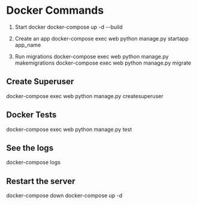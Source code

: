 # Docker Commands

1. Start docker
docker-compose up -d --build

2. Create an app
docker-compose exec web python manage.py startapp app_name

3. Run migrations
docker-compose exec web python manage.py makemigrations
docker-compose exec web python manage.py migrate

## Create Superuser
docker-compose exec web python manage.py createsuperuser

## Docker Tests
docker-compose exec web python manage.py test

## See the logs
docker-compose logs 

## Restart the server
docker-compose down
docker-compose up -d

